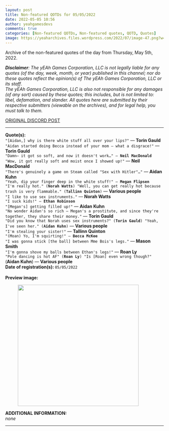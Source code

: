 ```yaml
---
layout: post
title: Non-featured QOTDs for 05/05/2022
date: 2022-05-05 10:56
author: yeahgamesdevs
comments: true
categories: [Non-featured QOTDs, Non-featured quotes, QOTD, Quotes]
image: https://yeaharchives.files.wordpress.com/2022/07/image-47.png?w=892
---
```

<!-- wp:paragraph -->
<p>Archive of the non-featured quotes of the day from Thursday, May 5th, 2022. </p>
<!-- /wp:paragraph -->

<!-- wp:paragraph -->
<p><em><strong>Disclaimer</strong>: The yEAh Games Corporation, LLC is not legally liable for any quotes (of the day, week, month, or year) published in this channel; nor do these quotes reflect the opinion(s) of The yEAh Games Corporation, LLC or its staff</em>.<br><em>The yEAh Games Corporation, LLC is also not responsible for any damages (of any sort) caused by these quotes; this includes, but is not limited to: libel, defamation, and slander. All quotes here are submitted by their respective submitters (viewable on the archives), and for legal help, you must talk to them.</em><br><a href="https://cdn.discordapp.com/attachments/958100064079839303/964566123628609628/unknown.png"></a></p>
<!-- /wp:paragraph -->

<!-- wp:buttons {"layout":{"type":"flex","justifyContent":"left"}} -->
<div class="wp-block-buttons"><!-- wp:button {"textColor":"vivid-cyan-blue","align":"center","style":{"border":{"radius":"18px"}},"className":"is-style-fill"} -->
<div class="wp-block-button aligncenter is-style-fill"><a class="wp-block-button__link has-vivid-cyan-blue-color has-text-color wp-element-button" href="https://discord.com/channels/887052880782176266/958100064079839303/971155899672588429" style="border-radius:18px;">ORIGINAL DISCORD POST</a></div>
<!-- /wp:button --></div>
<!-- /wp:buttons -->

<!-- wp:separator {"align":"center","className":"is-style-wide"} -->
<hr class="wp-block-separator aligncenter has-alpha-channel-opacity is-style-wide" />
<!-- /wp:separator -->

<!-- wp:paragraph -->
<p><strong>Quote(s): </strong><br><code>"[Aidan,] why is there white stuff all over your lips?"</code> — <strong>Torin Gauld</strong><br><code>"Aidan started doing Becca instead of your mom — what a disgrace!"</code> — <strong>Torin Gauld</strong><br><code>"Damn— it got so soft, and now it doesn't work…" — <strong>Neil MacDonald</strong><br>"Wow, it got really soft and moist once I showed up!"</code> — <strong>Neil MacDonald</strong><br><code>"There's genuinely a game on Steam called "Sex with Hitler"…"</code> — <strong>Aidan Kuhn</strong><br><code>"Yeah, dip your finger deep in the white stuff!" — <strong>Megan Flipsen</strong><br>"I'm really hot." (<strong>Norah Watts</strong>) "Well, you can get really hot because trash is very flammable." (<strong>Tallinn Quinton</strong>)</code> — <strong>Various people</strong><br><code>"I like to use sex instruments."</code> — <strong>Norah Watts</strong><br><code>"I suck kids!" — <strong>Ethan Robinson</strong><br>"[Megan's] getting filled up!"</code> — <strong>Aidan Kuhn</strong><br><code>"No wonder Aidan's so rich — Megan's a prostitute, and since they're together, they share their money."</code> — <strong>Torin Gauld</strong><br><code>"Did you know that Norah uses sex instruments?" (<strong>Torin Gauld</strong>) "Yeah, I've seen her." (<strong>Aidan Kuhn</strong>)</code> — <strong>Various people</strong><br><code>"I'm stealing your sister!"</code> — <strong>Tallinn Quinton</strong><br><code>"(Moan) Yo, I'm squirting!" — <strong>Becca McKee</strong><br>"I was gonna stick [the ball] between Mme Bois's legs."</code> — <strong>Mason Smith</strong><br><code>"I'm gonna shove my balls between Ethan's legs!"</code> — <strong>Roan Ly</strong><br><code>"Pole dancing is hot AF" (<strong>Roan Ly</strong>) "Is [Roan] even wrong though?"</code> (<strong>Aidan Kuhn</strong>) — <strong>Various people</strong><br><strong>Date of registration(s): </strong><code>05/05/2022</code> <code><br></code><br><strong>Preview image:</strong></p>
<!-- /wp:paragraph -->

<!-- wp:image {"id":873,"width":384,"height":384,"sizeSlug":"large","linkDestination":"none"} -->
<figure class="wp-block-image size-large is-resized"><img src="https://yeaharchives.files.wordpress.com/2022/07/image-47.png?w=892" alt="" class="wp-image-873" width="384" height="384" /></figure>
<!-- /wp:image -->

<!-- wp:paragraph -->
<p><strong>ADDITIONAL INFORMATION:</strong><br><em>none</em></p>
<!-- /wp:paragraph -->

<!-- wp:separator {"className":"is-style-wide"} -->
<hr class="wp-block-separator has-alpha-channel-opacity is-style-wide" />
<!-- /wp:separator -->
